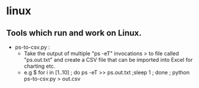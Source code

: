 # linux
## Tools which run and work on Linux.


* ps-to-csv.py : 
  + Take the output of multiple  "ps -eT" invocations > to file called "ps.out.txt" and create a CSV file that can be imported into Excel for charting etc.
  + e.g $  for i in [1..10] ; do ps -eT >> ps.out.txt ;sleep 1 ; done ; python ps-to-csv.py > out.csv

